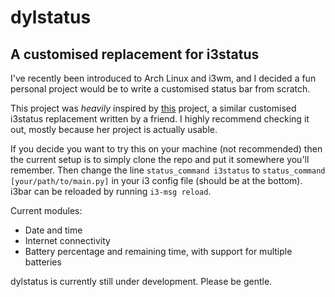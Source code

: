 # dylstatus
## A customised replacement for i3status
I've recently been introduced to Arch Linux and i3wm, and I decided a fun
personal project would be to write a customised status bar from scratch.

This project was _heavily_ inspired by
[this](https://git.tdpain.net/codemicro/bar) project, a similar customised
i3status replacement written by a friend. I highly recommend checking it out,
mostly because her project is actually usable.

If you decide you want to try this on your machine (not recommended) then the
current setup is to simply clone the repo and put it somewhere you'll remember.
Then change the line `status_command i3status` to `status_command 
[your/path/to/main.py]` in your i3 config file (should be at the bottom). i3bar
can be reloaded by running `i3-msg reload`. 

Current modules:
- Date and time
- Internet connectivity
- Battery percentage and remaining time, with support for multiple batteries

dylstatus is currently still under development. Please be gentle.

